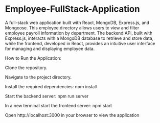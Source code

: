 # Employee-FullStack-Application
A full-stack web application built with React, MongoDB, Express.js, and Mongoose. This employee directory allows users to view and filter employee payroll information by department. The backend API, built with Express.js, interacts with a MongoDB database to retrieve and store data, while the frontend, developed in React, provides an intuitive user interface for managing and displaying employee data.

How to Run the Application:

Clone the repository.

Navigate to the project directory.

Install the required dependencies:
npm install

Start the backend server:
npm run server

In a new terminal start the frontend server:
npm start

Open http://localhost:3000 in your browser to view the application

